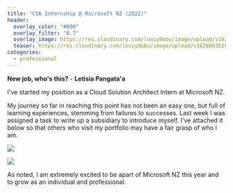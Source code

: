 ```yaml
---
title: "CSA Internship @ Microsoft NZ (2022)"
header:
  overlay_color: "#000"
  overlay_filter: "0.7"
  overlay_image: https://res.cloudinary.com/louiy9obu/image/upload/v1626002590/letisias_projects_fjlv67.png
  teaser: https://res.cloudinary.com/louiy9obu/image/upload/v1626003528/500x300projects_dbt5xc.png
categories:
  - professional
---
```


**New job, who's this?** - **Letisia Pangata'a**

I've started my position as a Cloud Solution Architect Intern at Microsoft NZ. 

My journey so far in reaching this point has not been an easy one, but full of learning experiences, stemming from failures to successes. Last week I was assigned a task to write up a subsidiary to introduce myself. I've attached it below so that others who visit my portfolio may have a fair grasp of who I am.
<p></p>
<img src="https://res.cloudinary.com/louiy9obu/image/upload/v1645069973/Screen_Shot_2022-02-17_at_4.52.43_PM_gsui2h.png" />
<p></p>
<img src="https://res.cloudinary.com/louiy9obu/image/upload/v1645069899/MS_omqlmb.png"/>
<p></p>
As noted, I am extremely excited to be apart of Microsoft NZ this year and to grow as an individual and professional.